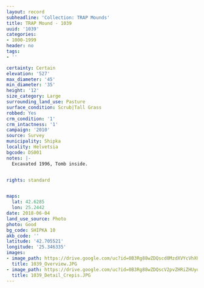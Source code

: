 ```yaml
---
layout: record
subheadline: 'Collection: TRAP Mounds'
title: TRAP Mound - 1039
uuid: '1039'
categories:
- 1000-1999
header: no
tags:
- ''

certainty: Certain
elevation: '527'
max_diameter: '45'
min_diameter: '35'
height: '12'
size_category: Large
surrounding_land_use: Pasture
surface_condition: Scrub|Tall Grass
robbed: Yes
crm_condition: '1'
crm_intactness: '1'
campaign: '2010'
source: Survey
municipality: Shipka
locality: Helvetsia
bgcode: DS001
notes: |-
  Excavated 1996, Tomb inside.


rights: standard


maps:
  lat: 42.6285
  lon: 25.2442
date: 2018-06-04
land_use_source: Photo
photo: Good
bg_code: SHIPKA 10
akb_code: ''
latitude: '42.705521'
longitude: '25.346335'
images:
- image_path: https://drive.google.com/uc?id=0B3Rg88wZDQscd0MzdXVYcVhXUnM
  title: 1039_Overview.JPG
- image_path: https://drive.google.com/uc?id=0B3Rg88wZDQscV2pvZHRiZHUydlk
  title: 1039_Detail_Crepis.JPG
---
```

